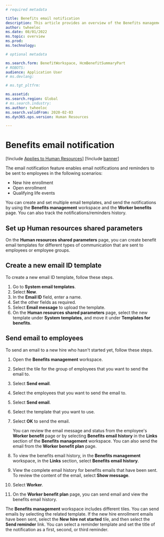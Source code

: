 ```yaml
---
# required metadata

title: Benefits email notification
description: This article provides an overview of the Benefits management email notification feature in Microsoft Dynamics 365 Human Resources.
author: twheeloc  
ms.date: 08/01/2022
ms.topic: overview
ms.prod: 
ms.technology: 

# optional metadata

ms.search.form: BenefitWorkspace, HcmBenefitSummaryPart
# ROBOTS: 
audience: Application User
# ms.devlang: 

# ms.tgt_pltfrm: 

ms.assetid: 
ms.search.region: Global
# ms.search.industry: 
ms.author: twheeloc
ms.search.validFrom: 2020-02-03
ms.dyn365.ops.version: Human Resources

---
```


# Benefits email notification

[!include [Applies to Human Resources](../includes/applies-to-hr.md)]
[!include [banner](../includes/preview-banner.md)]

The email notification feature enables email notifications and reminders to be sent to employees in the following scenarios:

- New hire enrollment
- Open enrollment
- Qualifying life events

You can create and set multiple email templates, and send the notifications by using the **Benefits management** workspace and the **Worker benefits** page. You can also track the notifications/reminders history.

## Set up Human resources shared parameters

On the **Human resources shared parameters** page, you can create benefit email templates for different types of communication that are sent to employees or employee groups.

## Create a new email ID template

To create a new email ID template, follow these steps.

1. Go to **System email templates**.
2. Select **New**.
3. In the **Email ID** field, enter a name.
4. Set the other fields as required.
5. Select **Email message** to upload the template.
6. On the **Human resources shared parameters** page, select the new template under **System templates**, and move it under **Templates for benefits**.

## Send email to employees

To send an email to a new hire who hasn't started yet, follow these steps.

1. Open the **Benefits management** workspace.
2. Select the tile for the group of employees that you want to send the email to.
3. Select **Send email**.
4. Select the employees that you want to send the email to.
5. Select **Send email**.
6. Select the template that you want to use.
7. Select **OK** to send the email.

    You can review the email message and status from the employee's **Worker benefit** page or by selecting **Benefits email history** in the **Links** section of the **Benefits management** workspace. You can also send the email from the **Worker benefit plan** page.

8. To view the benefits email history, in the **Benefits management** workspace, in the **Links** section, select **Benefits email history**.
9. View the complete email history for benefits emails that have been sent. To review the content of the email, select **Show message**.
10. Select **Worker**.
11. On the **Worker benefit plan** page, you can send email and view the benefits email history.

The **Benefits management** workspace includes different tiles. You can send emails by selecting the related template. If the new hire enrollment emails have been sent, select the **New hire not started** tile, and then select the **Send reminder** link. You can select a reminder template and set the title of the notification as a first, second, or third reminder.

